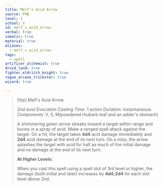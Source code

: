 ```yaml
---
title: Melf's Acid Arrow
source: PHB
level: 2
school: V
id: melf_s_acid_arrow
verbal: true
somatic: true
material: true
aliases:
  - melf_s_acid_arrow
tags:
  - spell
artificer_alchemist: true
druid_land: true
fighter_eldritch_knight: true
rogue_arcane_trickster: true
wizard: true

---
```

>[!tip] Melf's Acid Arrow
>
> *2nd level Evocation*
> *Casting Time:* 1 action
> *Duration:* instantaneous
> *Components:* V, S, M(powdered rhubarb leaf and an adder's stomach)
>
>A shimmering green arrow streaks toward a target within range and bursts in a spray of acid. Make a ranged spell attack against the target. On a hit, the target takes **4d4** acid damage immediately and **2d4** acid damage at the end of its next turn. On a miss, the arrow splashes the target with acid for half as much of the initial damage and no damage at the end of its next turn.
>
>**At Higher Levels:**
>
>When you cast this spell using a spell slot of 3rd level or higher, the damage (both initial and later) increases by **4d4;2d4** for each slot level above 2nd.
>

